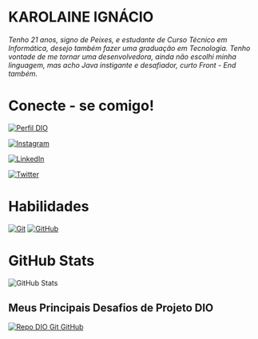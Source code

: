 # KAROLAINE IGNÁCIO

######  Tenho 21 anos, signo de Peixes, e estudante de Curso Técnico em Informática, desejo também fazer uma graduação em Tecnologia. Tenho vontade de me tornar uma desenvolvedora, ainda não escolhi minha linguagem, mas acho Java instigante e desafiador, curto Front - End também.

# Conecte - se comigo!
[![Perfil DIO](https://img.shields.io/badge/-Meu%20Perfil%20na%20DIO-30A?style=for-the-badge)](https://web.dio.me/users/karolainesignacio?tab=skills)

[![Instagram](https://img.shields.io/badge/Instagram-30A?style=for-the-badge&logo=instagram)](https://www.instagram.com/karolaineign/)

[![LinkedIn](https://img.shields.io/badge/-LinkedIn-30A?style=for-the-badge&logo=linkedin&logoColor=30A3DC)](https://www.linkedin.com/in/karolaine-ignacio-5a93a3214/)

[![Twitter](https://img.shields.io/badge/Twitter-30A?style=for-the-badge&logo=twitter)](https://twitter.com/blbellyache)
# Habilidades
[![Git](https://img.shields.io/badge/Git-30A?style=for-the-badge&logo=git&logoColor=E94D5F)](https://git-scm.com/doc) 
[![GitHub](https://img.shields.io/badge/GitHub-30A?style=for-the-badge&logo=github&logoColor=30A3DC)](https://docs.github.com/)

# GitHub Stats
![GitHub Stats](https://github-readme-stats.vercel.app/api?username=KrlIgnacio&theme=&bg_color=000&border_color=30A&show_icons=true&icon_color=30A3DC&title_color=E94D510text_color=FFF)

## Meus Principais Desafios de Projeto DIO
[![Repo DIO Git GitHub](https://github-readme-stats.vercel.app/api/pin/?username=KrlIgnacio&repo=dio-lab-open-source&bg_color=000&border_color=30A&show_icons=true&icon_color=30A3DC&title_color=E94D510&text_color=FFF)](https://github.com/elidianaandrade/dio-lab-open-source)